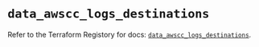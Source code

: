 # `data_awscc_logs_destinations`

Refer to the Terraform Registory for docs: [`data_awscc_logs_destinations`](https://registry.terraform.io/providers/hashicorp/awscc/0.70.0/docs/data-sources/logs_destinations).
